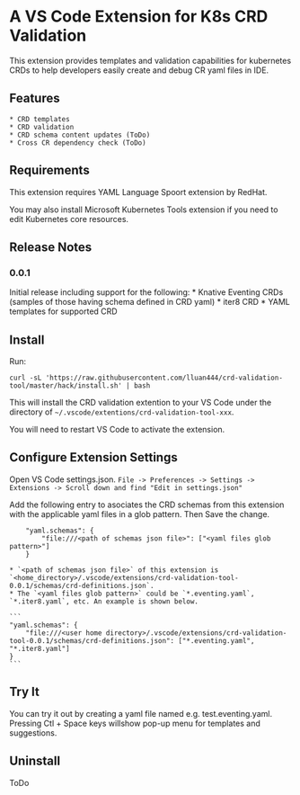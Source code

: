 # A VS Code Extension for K8s CRD Validation

This extension provides templates and validation capabilities for kubernetes CRDs to help developers easily create and debug CR yaml files in IDE.

## Features

    * CRD templates
    * CRD validation
    * CRD schema content updates (ToDo)
    * Cross CR dependency check (ToDo)

## Requirements

This extension requires YAML Language Spoort extension by RedHat.

You may also install Microsoft Kubernetes Tools extension if you need to edit Kubernetes core resources. 

## Release Notes

### 0.0.1

Initial release including support for the following:
    * Knative Eventing CRDs (samples of those having schema defined in CRD yaml)
    * iter8 CRD
    * YAML templates for supported CRD

## Install

Run:

```
curl -sL 'https://raw.githubusercontent.com/lluan444/crd-validation-tool/master/hack/install.sh' | bash 
```
This will install the CRD validation extention to your VS Code under the directory of `~/.vscode/extentions/crd-validation-tool-xxx`.

You will need to restart VS Code to activate the extension.

## Configure Extension Settings

Open VS Code settings.json.
`File -> Preferences -> Settings -> Extensions -> Scroll down and find "Edit in settings.json"`

Add the following entry to asociates the CRD schemas from this extension with the applicable yaml files in a glob pattern. Then Save the change.

```
    "yaml.schemas": {
        "file:///<path of schemas json file>": ["<yaml files glob pattern>"]
    }
```
    * `<path of schemas json file>` of this extension is `<home_directory>/.vscode/extensions/crd-validation-tool-0.0.1/schemas/crd-definitions.json`. 
    * The `<yaml files glob pattern>` could be `*.eventing.yaml`, `*.iter8.yaml`, etc. An example is shown below.

    ```
    "yaml.schemas": {
        "file:///<user home directory>/.vscode/extensions/crd-validation-tool-0.0.1/schemas/crd-definitions.json": ["*.eventing.yaml", "*.iter8.yaml"]
    }
    ```
## Try It

You can try it out by creating a yaml file named e.g. test.eventing.yaml. Pressing Ctl + Space keys willshow pop-up menu for templates and suggestions.

## Uninstall

ToDo

